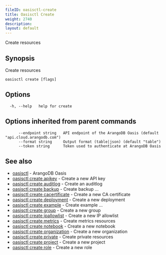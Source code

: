```yaml
---
fileID: oasisctl-create
title: Oasisctl Create
weight: 2740
description: 
layout: default
---
```

Create resources

## Synopsis

Create resources

```
oasisctl create [flags]
```

## Options

```
  -h, --help   help for create
```

## Options inherited from parent commands

```
      --endpoint string   API endpoint of the ArangoDB Oasis (default "api.cloud.arangodb.com")
      --format string     Output format (table|json) (default "table")
      --token string      Token used to authenticate at ArangoDB Oasis
```

## See also

* [oasisctl](../oasisctl-options)	 - ArangoDB Oasis
* [oasisctl create apikey](oasisctl-create-apikey)	 - Create a new API key
* [oasisctl create auditlog](oasisctl-create-auditlog)	 - Create an auditlog
* [oasisctl create backup](oasisctl-create-backup)	 - Create backup ...
* [oasisctl create cacertificate](oasisctl-create-cacertificate)	 - Create a new CA certificate
* [oasisctl create deployment](oasisctl-create-deployment)	 - Create a new deployment
* [oasisctl create example](oasisctl-create-example)	 - Create example ...
* [oasisctl create group](oasisctl-create-group)	 - Create a new group
* [oasisctl create ipallowlist](oasisctl-create-ipallowlist)	 - Create a new IP allowlist
* [oasisctl create metrics](oasisctl-create-metrics)	 - Create metrics resources
* [oasisctl create notebook](oasisctl-create-notebook)	 - Create a new notebook
* [oasisctl create organization](oasisctl-create-organization)	 - Create a new organization
* [oasisctl create private](oasisctl-create-private)	 - Create private resources
* [oasisctl create project](oasisctl-create-project)	 - Create a new project
* [oasisctl create role](oasisctl-create-role)	 - Create a new role

